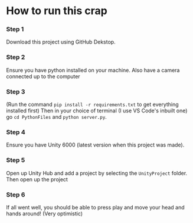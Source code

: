 # How to run this crap
### Step 1
Download this project using GitHub Dekstop.
### Step 2
Ensure you have python installed on your machine.
Also have a camera connected up to the computer
### Step 3
(Run the command `pip install -r requirements.txt` to get everything installed first)
Then in your choice of terminal (I use VS Code's inbuilt one) go `cd PythonFiles` and `python server.py`.
### Step 4
Ensure you have Unity 6000 (latest version when this project was made).
### Step 5
Open up Unity Hub and add a project by selecting the `UnityProject` folder. Then open up the project
### Step 6
If all went well, you should be able to press play and move your head and hands around! (Very optimistic)
